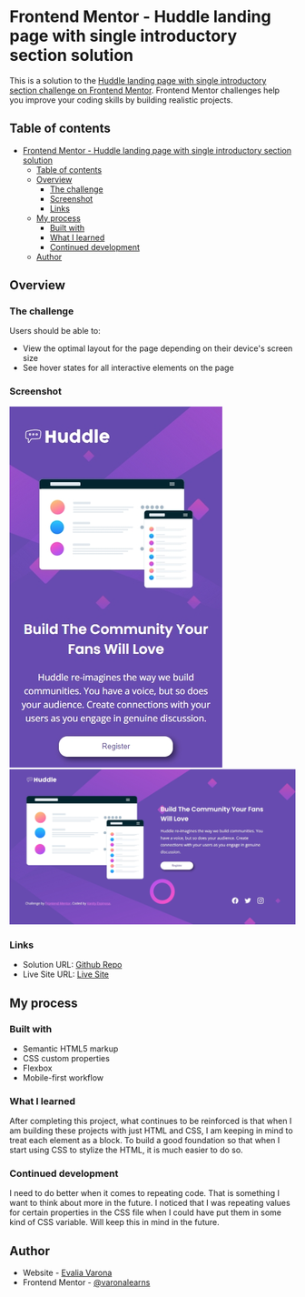 # Frontend Mentor - Huddle landing page with single introductory section solution

This is a solution to the [Huddle landing page with single introductory section challenge on Frontend Mentor](https://www.frontendmentor.io/challenges/huddle-landing-page-with-a-single-introductory-section-B_2Wvxgi0). Frontend Mentor challenges help you improve your coding skills by building realistic projects. 

## Table of contents

- [Frontend Mentor - Huddle landing page with single introductory section solution](#frontend-mentor---huddle-landing-page-with-single-introductory-section-solution)
  - [Table of contents](#table-of-contents)
  - [Overview](#overview)
    - [The challenge](#the-challenge)
    - [Screenshot](#screenshot)
    - [Links](#links)
  - [My process](#my-process)
    - [Built with](#built-with)
    - [What I learned](#what-i-learned)
    - [Continued development](#continued-development)
  - [Author](#author)

## Overview

### The challenge

Users should be able to:

- View the optimal layout for the page depending on their device's screen size
- See hover states for all interactive elements on the page

### Screenshot

![Mobile Screenshot](./images/mobiless.png)
![Desktop Screenshot](/images/desktopss.png)

### Links

- Solution URL: [Github Repo](https://github.com/varonalearns/Huddle-landing-page-with-a-single-introductory-section)
- Live Site URL: [Live Site](https://huddle-landing-page-with-a-single-introductory-section-henna.vercel.app/)

## My process

### Built with

- Semantic HTML5 markup
- CSS custom properties
- Flexbox
- Mobile-first workflow

### What I learned

After completing this project, what continues to be reinforced is that when I am building these projects with just HTML and CSS, I am keeping in mind to treat each element as a block. To build a good foundation so that when I start using CSS to stylize the HTML, it is much easier to do so.  

### Continued development

I need to do better when it comes to repeating code. That is something I want to think about more in the future. I noticed that I was repeating values for certain properties in the CSS file when I could have put them in some kind of CSS variable. Will keep this in mind in the future.

## Author

- Website - [Evalia Varona](https://www.evaliavarona.com)
- Frontend Mentor - [@varonalearns](https://www.frontendmentor.io/profile/varonalearns)
